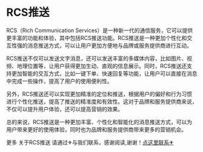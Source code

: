 # RCS推送

RCS（Rich Communication Services）是一种新一代的通信服务，它可以提供更丰富的功能和体验，其中包括RCS推送功能。RCS推送是一种更加个性化和交互性强的消息推送方式，可以让用户更加方便地与品牌或服务提供商进行互动。

RCS推送不仅可以发送文字消息，还可以发送丰富的多媒体内容，比如图片、视频、地理位置等，让用户获得更加生动、直观的信息展示。同时，RCS推送还支持更加智能的交互方式，比如一键下单、快速回复等功能，让用户可以直接在消息中完成一些操作，提高了用户的使用便利性。

另外，RCS推送还可以实现更加精准的定位和推送，根据用户的偏好和行为习惯进行个性化推送，提高了推送的精准度和有效性。这对于品牌和服务提供商来说，不仅可以提升用户体验，还可以提高营销的效果。

总的来说，RCS推送是一种更加丰富、个性化和智能化的消息推送方式，可以为用户带来更好的使用体验，同时也为品牌和服务提供商带来更多的营销机会。

更多 关于RCS推送 请通过✈与我们联系，感谢阅读,谢谢！[点这里联系✈](https://ss.k02.cc)